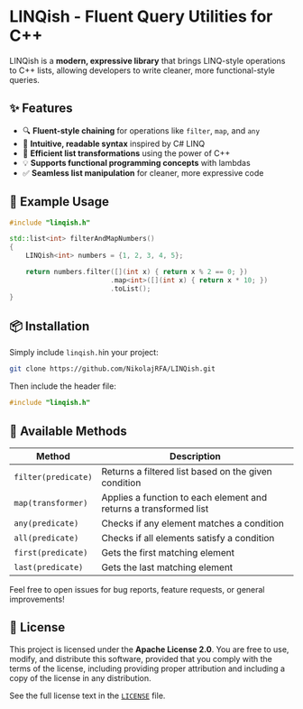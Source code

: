 # LINQish - Fluent Query Utilities for C++

LINQish is a **modern, expressive library** that brings LINQ-style operations to C++ lists, allowing developers to write cleaner, more functional-style queries.

## ✨ Features
- 🔍 **Fluent-style chaining** for operations like `filter`, `map`, and `any`
- 📜 **Intuitive, readable syntax** inspired by C# LINQ
- 🚀 **Efficient list transformations** using the power of C++
- 💡 **Supports functional programming concepts** with lambdas
- ✅ **Seamless list manipulation** for cleaner, more expressive code

## 🔗 Example Usage

```cpp
#include "linqish.h"

std::list<int> filterAndMapNumbers()
{
    LINQish<int> numbers = {1, 2, 3, 4, 5};

    return numbers.filter([](int x) { return x % 2 == 0; })
                         .map<int>([](int x) { return x * 10; })
                         .toList();
}
```
## 📦 Installation
Simply include `linqish.h`in your project:
```bash
git clone https://github.com/NikolajRFA/LINQish.git
```
Then include the header file:
```cpp
#include "linqish.h"
```
## 📜 Available Methods
| Method  | Description |
|---------|-------------|
| `filter(predicate)` | Returns a filtered list based on the given condition |
| `map(transformer)` | Applies a function to each element and returns a transformed list |
| `any(predicate)` | Checks if any element matches a condition |
| `all(predicate)` | Checks if all elements satisfy a condition |
| `first(predicate)` | Gets the first matching element |
| `last(predicate)` | Gets the last matching element |

Feel free to open issues for bug reports, feature requests, or general improvements!

## 📜 License

This project is licensed under the **Apache License 2.0**. You are free to use, modify, and distribute this software, provided that you comply with the terms of the license, including providing proper attribution and including a copy of the license in any distribution.

See the full license text in the [`LICENSE`](LICENSE) file.
